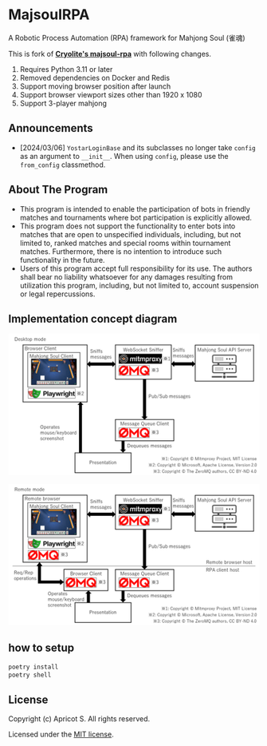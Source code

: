 # MajsoulRPA

A Robotic Process Automation (RPA) framework for Mahjong Soul (雀魂)

This is fork of **[Cryolite's majsoul-rpa](https://github.com/Cryolite/majsoul-rpa)** with following changes.

1. Requires Python 3.11 or later
2. Removed dependencies on Docker and Redis
3. Support moving browser position after launch
4. Support browser viewport sizes other than 1920 x 1080
5. Support 3-player mahjong

## Announcements

- [2024/03/06] `YostarLoginBase` and its subclasses no longer take `config` as an argument to `__init__`. When using `config`, please use the `from_config` classmethod.

## About The Program

- This program is intended to enable the participation of bots in friendly matches and tournaments where bot participation is explicitly allowed.
- This program does not support the functionality to enter bots into matches that are open to unspecified individuals, including, but not limited to, ranked matches and special rooms within tournament matches. Furthermore, there is no intention to introduce such functionality in the future.
- Users of this program accept full responsibility for its use. The authors shall bear no liability whatsoever for any damages resulting from utilization this program, including, but not limited to, account suspension or legal repercussions.

## Implementation concept diagram

![desktop](./docs/desktop.png)

![remote](./docs/remote.png)

## how to setup

```text
poetry install
poetry shell
```

## License

Copyright (c) Apricot S. All rights reserved.

Licensed under the [MIT license](LICENSE).
